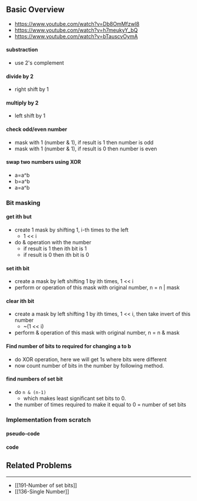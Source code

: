 ## Basic Overview
- https://www.youtube.com/watch?v=Db8OmMfzwl8
- https://www.youtube.com/watch?v=h7meukyY_bQ
- https://www.youtube.com/watch?v=bTauscvOymA

#### substraction
- use 2's complement 
#### divide by 2 
- right shift by 1
#### multiply by 2 
- left shift by 1
#### check odd/even number
- mask with 1 (number & 1), if result is 1 then number is odd
- mask with 1 (number & 1), if result is 0 then number is even

#### swap two numbers using XOR
- a=a^b
- b=a^b
- a=a^b

### Bit masking
#### get ith but
- create  1 mask by shifting 1, i-th times to the left
	- 1 << i
- do & operation with the number
	- if result is 1 then ith bit is 1
	- if result is 0 then ith bit is 0
#### set ith bit
- create a mask by left shifting 1 by ith times, 1 << i
- perform or operation of this mask with original number, n = n | mask
#### clear ith bit
- create a mask by left shifting 1 by ith times, 1 << i, then take invert of this number
	- ~(1 << i)
- perform & operation of this mask with original number, n = n & mask

#### Find number of bits to required for changing a to b
- do XOR operation, here we will get 1s where bits were different
- now count number of bits in the number by following method.
#### find numbers of set bit
- do <code>n & (n-1)</code>
	- which makes least significant set bits to 0.
- the number of times required to make it equal to 0 = number of set bits
### Implementation from scratch
#### pseudo-code

#### code

## Related Problems
---
- [[191-Number of set bits]]
- [[136-Single Number]]


